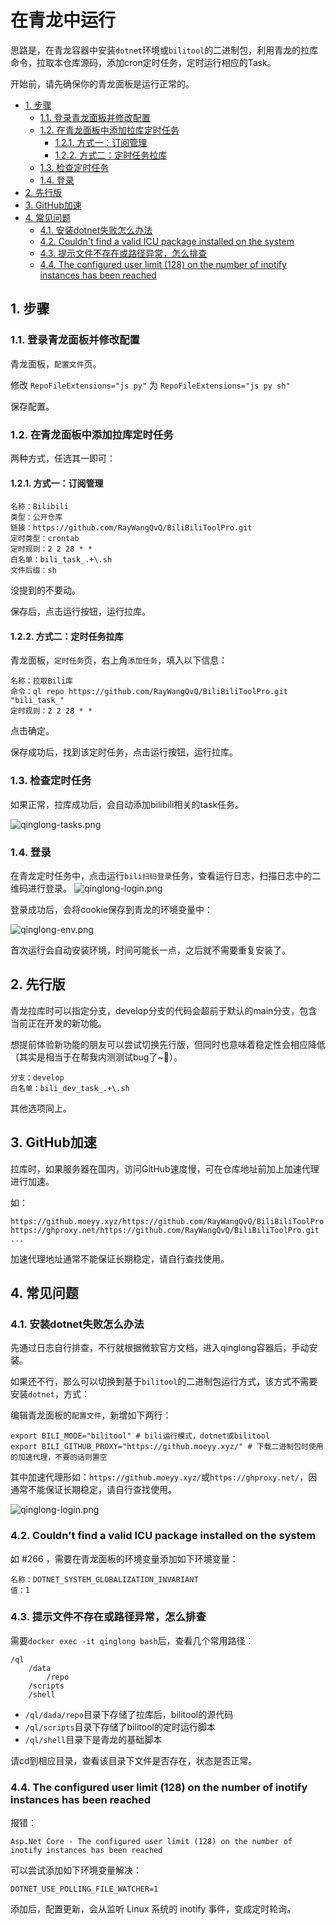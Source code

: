 # 在青龙中运行

思路是，在青龙容器中安装`dotnet`环境或`bilitool`的二进制包，利用青龙的拉库命令，拉取本仓库源码，添加cron定时任务，定时运行相应的Task。

开始前，请先确保你的青龙面板是运行正常的。

<!-- TOC depthFrom:2 -->

- [1. 步骤](#1-步骤)
    - [1.1. 登录青龙面板并修改配置](#11-登录青龙面板并修改配置)
    - [1.2. 在青龙面板中添加拉库定时任务](#12-在青龙面板中添加拉库定时任务)
        - [1.2.1. 方式一：订阅管理](#121-方式一订阅管理)
        - [1.2.2. 方式二：定时任务拉库](#122-方式二定时任务拉库)
    - [1.3. 检查定时任务](#13-检查定时任务)
    - [1.4. 登录](#14-登录)
- [2. 先行版](#2-先行版)
- [3. GitHub加速](#3-github加速)
- [4. 常见问题](#4-常见问题)
    - [4.1. 安装dotnet失败怎么办法](#41-安装dotnet失败怎么办法)
    - [4.2. Couldn't find a valid ICU package installed on the system](#42-couldnt-find-a-valid-icu-package-installed-on-the-system)
    - [4.3. 提示文件不存在或路径异常，怎么排查](#43-提示文件不存在或路径异常怎么排查)
    - [4.4. The configured user limit (128) on the number of inotify instances has been reached](#44-the-configured-user-limit-128-on-the-number-of-inotify-instances-has-been-reached)

<!-- /TOC -->

## 1. 步骤

### 1.1. 登录青龙面板并修改配置
青龙面板，`配置文件`页。

修改 `RepoFileExtensions="js py"` 为 `RepoFileExtensions="js py sh"`

保存配置。

### 1.2. 在青龙面板中添加拉库定时任务

两种方式，任选其一即可：

#### 1.2.1. 方式一：订阅管理

```
名称：Bilibili
类型：公开仓库
链接：https://github.com/RayWangQvQ/BiliBiliToolPro.git
定时类型：crontab
定时规则：2 2 28 * *
白名单：bili_task_.+\.sh
文件后缀：sh
```

没提到的不要动。

保存后，点击运行按钮，运行拉库。

#### 1.2.2. 方式二：定时任务拉库
青龙面板，`定时任务`页，右上角`添加任务`，填入以下信息：

```
名称：拉取Bili库
命令：ql repo https://github.com/RayWangQvQ/BiliBiliToolPro.git "bili_task_"
定时规则：2 2 28 * *
```

点击确定。

保存成功后，找到该定时任务，点击运行按钮，运行拉库。

### 1.3. 检查定时任务

如果正常，拉库成功后，会自动添加bilibili相关的task任务。

![qinglong-tasks.png](../docs/imgs/qinglong-tasks.png)

### 1.4. 登录

在青龙定时任务中，点击运行`bili扫码登录`任务，查看运行日志，扫描日志中的二维码进行登录。
![qinglong-login.png](../docs/imgs/qinglong-login.png)

登录成功后，会将cookie保存到青龙的环境变量中：

![qinglong-env.png](../docs/imgs/qinglong-env.png)

首次运行会自动安装环境，时间可能长一点，之后就不需要重复安装了。

## 2. 先行版

青龙拉库时可以指定分支，develop分支的代码会超前于默认的main分支，包含当前正在开发的新功能。

想提前体验新功能的朋友可以尝试切换先行版，但同时也意味着稳定性会相应降低（其实是相当于在帮我内测测试bug了~🤨）。

```
分支：develop
白名单：bili_dev_task_.+\.sh
```

其他选项同上。

## 3. GitHub加速

拉库时，如果服务器在国内，访问GitHub速度慢，可在仓库地址前加上加速代理进行加速。

如：

```
https://github.moeyy.xyz/https://github.com/RayWangQvQ/BiliBiliToolPro.git
https://ghproxy.net/https://github.com/RayWangQvQ/BiliBiliToolPro.git
...
```

加速代理地址通常不能保证长期稳定，请自行查找使用。

## 4. 常见问题

### 4.1. 安装dotnet失败怎么办法

先通过日志自行排查，不行就根据微软官方文档，进入qinglong容器后，手动安装。

如果还不行，那么可以切换到基于`bilitool`的二进制包运行方式，该方式不需要安装`dotnet`，方式：

编辑青龙面板的`配置文件`，新增如下两行：

```
export BILI_MODE="bilitool" # bili运行模式，dotnet或bilitool
export BILI_GITHUB_PROXY="https://github.moeyy.xyz/" # 下载二进制包时使用的加速代理，不要的话则置空
```

其中加速代理形如：`https://github.moeyy.xyz/`或`https://ghproxy.net/`，因通常不能保证长期稳定，请自行查找使用。

![qinglong-login.png](../docs/imgs/qinglong-run-as-bilitool.png)

### 4.2. Couldn't find a valid ICU package installed on the system

如 #266 ，需要在青龙面板的环境变量添加如下环境变量：

```
名称：DOTNET_SYSTEM_GLOBALIZATION_INVARIANT
值：1
```

### 4.3. 提示文件不存在或路径异常，怎么排查

需要`docker exec -it qinglong bash`后，查看几个常用路径：

```
/ql
    /data
        /repo
    /scripts
    /shell
```

- `/ql/dada/repo`目录下存储了拉库后，bilitool的源代码
- `/ql/scripts`目录下存储了bilitool的定时运行脚本
- `/ql/shell`目录下是青龙的基础脚本

请cd到相应目录，查看该目录下文件是否存在，状态是否正常。

### 4.4. The configured user limit (128) on the number of inotify instances has been reached

报错：

```
Asp.Net Core - The configured user limit (128) on the number of inotify instances has been reached
```

可以尝试添加如下环境变量解决：

```
DOTNET_USE_POLLING_FILE_WATCHER=1
```

添加后，配置更新，会从监听 Linux 系统的 inotify 事件，变成定时轮询。